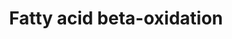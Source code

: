 ---
annotations:
- id: PW:0000642
  parent: classic metabolic pathway
  type: Pathway Ontology
  value: fatty acid degradation pathway
- id: PW:0000058
  parent: classic metabolic pathway
  type: Pathway Ontology
  value: fatty acid metabolic pathway
- id: DOID:3146
  parent: genetic disease
  type: Disease Ontology
  value: lipid metabolism disorder
- id: PW:0000738
  parent: classic metabolic pathway
  type: Pathway Ontology
  value: fatty acid beta degradation pathway
authors:
- Michiel
- Evelo
- MaintBot
- Susan
- Pahles
- FerryJagers
- AdrienDefay
- AlexanderPico
- Egonw
- Mkutmon
- DeSl
- Priyanka K
- Khanspers
- Licong
- Eweitz
citedin:
- link: PMC7198491
  title: Phenotypic and functional characterization of corneal endothelial cells during
    in vitro expansion (2020)
- link: PMC6308971
  title: Introducing WikiPathways as a Data-Source to Support Adverse Outcome Pathways
    for Regulatory Risk Assessment of Chemicals and Nanomaterials (2018)
- link: PMC6034334
  title: Exploring the cellular network of metabolic flexibility in the adipose tissue
    (2018)
- link: PMC4404230
  title: Copy number variations in high and low fertility breeding boars (2015)
- link: PMC4246458
  title: A network biology workflow to study transcriptomics data of the diabetic
    liver (2014)
- link: 10.1177/11779322231155068
  title: 'New Insight Into Mechanisms of Hepatic Encephalopathy: An Integrative Analysis
    Approach to Identify Molecular Markers and Therapeutic Targets'
communities:
- CPTAC
- Lipids
- MetaKids
description: Complete fatty acid beta-oxidation pathway for saturated and unsaturated
  fatty acids. Proteins on this pathway have targeted assays available via the [https://assays.cancer.gov/available_assays?wp_id=WP143
  CPTAC Assay Portal]
last-edited: 2023-01-18
ndex: 73b7406f-8b61-11eb-9e72-0ac135e8bacf
organisms:
- Homo sapiens
redirect_from:
- /index.php/Pathway:WP143
- /instance/WP143
- /instance/WP143_r124923
revision: r124923
schema-jsonld:
- '@context': https://schema.org/
  '@id': https://wikipathways.github.io/pathways/WP143.html
  '@type': Dataset
  creator:
    '@type': Organization
    name: WikiPathways
  description: Complete fatty acid beta-oxidation pathway for saturated and unsaturated
    fatty acids. Proteins on this pathway have targeted assays available via the [https://assays.cancer.gov/available_assays?wp_id=WP143
    CPTAC Assay Portal]
  keywords:
  - (S)-3-Hydroxybutanoyl-CoA
  - (S)-3-Hydroxydecanoyl-CoA
  - (S)-3-Hydroxyhexadecanoyl-CoA
  - (S)-3-Hydroxyoctanoyl-CoA
  - (S)-3-Hydroxytetradecanoyl-CoA
  - 2-trans-4-cis-decadienoyl-CoA
  - 2-trans-dodecenoyl-CoA
  - 3-Oxo-octanoyl-CoA
  - 3-Oxododexanoyl-CoA
  - 3-Oxohexanoyl-CoA
  - 3-Oxopalmitoyl-CoA
  - 3-trans-decenoyl-CoA
  - ACADL
  - ACADM
  - ACADS
  - ACADVL
  - ACAS2
  - ACAT1
  - ACSL1
  - ACSL3
  - ACSL4
  - ACSL5
  - ACSL6
  - Acetoacetyl-CoA
  - Acetyl-CoA
  - Acyl-CoA
  - Butanoyl-CoA
  - CHKB
  - CPT1A
  - CPT1B
  - CPT2
  - CRAT
  - DCI
  - DECR1
  - DLD
  - Decanoyl-CoA
  - Dihydroxyacetone Phosphate
  - ECHS1
  - Fatty Acid
  - GCDH
  - GK
  - GK2
  - GPD2
  - Glutarate
  - Glutaryl-CoA
  - Glyceraldehyde-3-Phosphate
  - Glycerol
  - HADHA
  - HADHB
  - HADHSC
  - Hexanoyl-CoA
  - L-Glycerol-3-Phosphate
  - LIPC
  - LIPE
  - LIPF
  - LPL
  - Lauroyl-CoA
  - Linoleoyl-CoA
  - Myristoyl-CoA
  - PNPLA2
  - Palmitoyl-CoA
  - SLC25A20
  - TPI1
  - Trans-Dec-2-enoyl-CoA
  - Trans-Hex-2-enoyl-CoA
  - Trans-Oct-2-enoyl-CoA
  - Triacylglycerol
  - cis,cis-3,6-Dodecadienoyl-CoA
  - trans,cis-Lauro-2,6-dienoyl-CoA
  license: CC0
  name: Fatty acid beta-oxidation
seo: CreativeWork
title: Fatty acid beta-oxidation
wpid: WP143
---